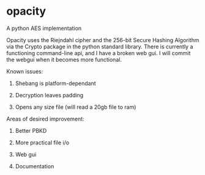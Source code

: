 # opacity
A python AES implementation


Opacity uses the Riejndahl cipher and the 256-bit Secure Hashing Algorithm via the Crypto package in the python standard library. There is currently a functioning command-line api, and I have a broken web gui. I will commit the webgui when it becomes more functional. 

Known issues:

1) Shebang is platform-dependant

2) Decryption leaves padding

3) Opens any size file (will read a 20gb file to ram)


Areas of desired improvement:
1) Better PBKD

2) More practical file i/o 

3) Web gui

4) Documentation
